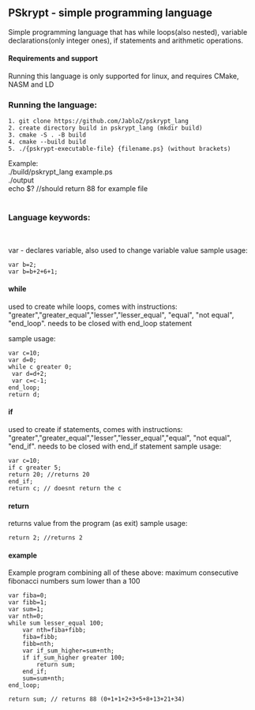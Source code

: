<h2>PSkrypt - simple programming language</h2>
Simple programming language that has while loops(also nested), variable declarations(only integer ones), if statements and arithmetic operations. 
<h4>Requirements and support</h4>
Running this language is only supported for linux, and requires CMake, NASM and LD
<h3>Running the language:</h3>

```
1. git clone https://github.com/JabloZ/pskrypt_lang
2. create directory build in pskrypt_lang (mkdir build)
3. cmake -S . -B build
4. cmake --build build
5. ./{pskrypt-executable-file} {filename.ps} (without brackets)
```

Example:<br>
./build/pskrypt_lang example.ps<br>
./output<br>
echo $? //should return 88 for example file
<br>
<br>
<h3>Language keywords:</h3>
<br>

var - declares variable, also used to change variable value
  sample usage: 
  <br>
  
  ```
  var b=2;   
  var b=b+2+6+1;
  ```
<h4>while</h4>
  used to create while loops, comes with instructions: "greater","greater_equal","lesser","lesser_equal", "equal", "not equal", "end_loop".
  needs to be closed with end_loop statement
  
  sample usage: 
  <br>
   ```
  var c=10;
  var d=0;
  while c greater 0;
    var d=d+2;
    var c=c-1;
  end_loop;
  return d;
   ```
<h4>if</h4>
  used to create if statements, comes with instructions: "greater","greater_equal","lesser","lesser_equal","equal", "not equal", "end_if".
  needs to be closed with end_if statement
  sample usage: 
  <br>
  
  ```
  var c=10;
  if c greater 5;
  return 20; //returns 20
  end_if;
  return c; // doesnt return the c
  ```
<h4>return</h4>
  returns value from the program (as exit)
  sample usage: 
  <br>
  
  ```
  return 2; //returns 2
  ```

<h4>example</h4>
Example program combining all of these above: maximum consecutive fibonacci numbers sum lower than a 100
<br>

```
var fiba=0;
var fibb=1;
var sum=1;
var nth=0;
while sum lesser_equal 100;
    var nth=fiba+fibb;
    fiba=fibb;
    fibb=nth;        
    var if_sum_higher=sum+nth;
    if if_sum_higher greater 100;
        return sum;
    end_if;
    sum=sum+nth;
end_loop;

return sum; // returns 88 (0+1+1+2+3+5+8+13+21+34)
```
